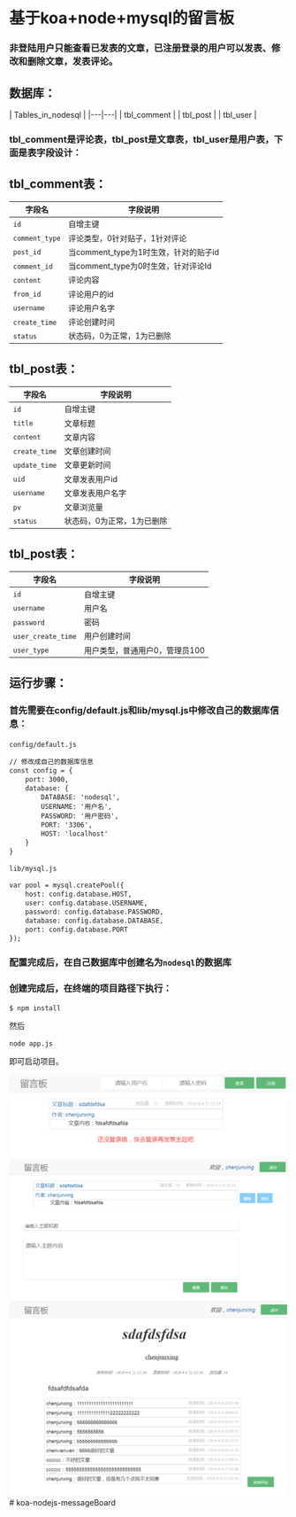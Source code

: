 # **基于koa+node+mysql的留言板**

### 非登陆用户只能查看已发表的文章，**已注册登录的用户可以发表、修改和删除文章，发表评论。**

## 数据库：

| Tables_in_nodesql    |
|---|---|
| tbl_comment          |
| tbl_post             |
| tbl_user             |

### tbl_comment是评论表，tbl_post是文章表，tbl_user是用户表，下面是表字段设计：

## tbl_comment表：
|字段名|字段说明|
|---|---|
|`id`|自增主键|
|`comment_type`|评论类型，0针对贴子，1针对评论|
|`post_id`|当comment_type为1时生效，针对的贴子id|
|`comment_id`|当comment_type为0时生效，针对评论Id|
|`content`|评论内容|
|`from_id`|评论用户的id|
|`username`|评论用户名字|
|`create_time`|评论创建时间|
|`status`|状态码，0为正常，1为已删除|

## tbl_post表：             
|字段名|字段说明|
|---|---|
|`id`|自增主键|
|`title`|文章标题|
|`content`|文章内容|
|`create_time`|文章创建时间|
|`update_time`|文章更新时间|
|`uid`|文章发表用户id|
|`username`|文章发表用户名字|
|`pv`|文章浏览量|
|`status`|状态码，0为正常，1为已删除|

## tbl_post表：             
|字段名|字段说明|
|---|---|
|`id`|自增主键|
|`username`|用户名|
|`password`|密码|
|`user_create_time`|用户创建时间|
|`user_type`|用户类型，普通用户0，管理员100|

## 运行步骤：

### 首先需要在config/default.js和lib/mysql.js中修改自己的数据库信息：

`config/default.js`
```
// 修改成自己的数据库信息
const config = {
    port: 3000,
    database: {
        DATABASE: 'nodesql',
        USERNAME: '用户名',
        PASSWORD: '用户密码',
        PORT: '3306',
        HOST: 'localhost'
    }
}

```

`lib/mysql.js`
```
var pool = mysql.createPool({
    host: config.database.HOST,
    user: config.database.USERNAME,
    password: config.database.PASSWORD,
    database: config.database.DATABASE,
    port: config.database.PORT
});
```

### 配置完成后，在自己数据库中创建名为`nodesql`的数据库

### 创建完成后，在终端的项目路径下执行：
```
$ npm install 
```
然后
```
node app.js
```
即可启动项目。

![GitHub Logo](/public/1.png)
![GitHub Logo](/public/2.png)
![GitHub Logo](/public/3.png)# koa-nodejs-messageBoard
